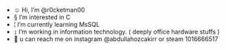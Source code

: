 - ☺ Hi, I’m @r0cketman00
- § I’m interested in C
- ¦ I’m currently learning MsSQL
- ↨ I’m working in information technology. ( deeply office hardware stuffs )
-  u can reach me on instagram @abdullahozcakirr or steam 1016666517

<!---
r0cketman00/r0cketman00 is a ✨ special ✨ repository because its `README.md` (this file) appears on your GitHub profile.
You can click the Preview link to take a look at your changes.
--->
